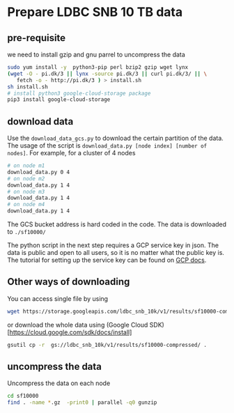 # Prepare LDBC SNB 10 TB data

## pre-requisite
we need to install gzip and gnu parrel to uncompress the data
```sh
sudo yum install -y  python3-pip perl bzip2 gzip wget lynx
(wget -O - pi.dk/3 || lynx -source pi.dk/3 || curl pi.dk/3/ || \
   fetch -o - http://pi.dk/3 ) > install.sh
sh install.sh
# install python3 google-cloud-storage package
pip3 install google-cloud-storage
```

## download data
Use the `download_data_gcs.py` to download the certain partition of the data. The usage of the script is `download_data.py [node index] [number of nodes]`. For example, for a cluster of 4 nodes
```sh
# on node m1
download_data.py 0 4
# on node m2
download_data.py 1 4
# on node m3
download_data.py 1 4
# on node m4
download_data.py 1 4
```
The GCS bucket address is hard coded in the code. The data is downloaded to `./sf10000/`

The python script in the next step requires a GCP service key in json. The data is public and open to all users, so it is no matter what the public key is. The tutorial for setting up the service key can be found on [GCP docs](https://cloud.google.com/docs/authentication/getting-started).

## Other ways of downloading
You can access single file by using 
```sh
wget https://storage.googleapis.com/ldbc_snb_10k/v1/results/sf10000-compressed/runs/20210713_203448/social_network/csv/bi/composite-projected-fk/deletes/dynamic/Comment/batch_id%3D2012-11-29/part-00000-e89742bf-096f-44c5-88e5-aa3822fbff75.c000.csv.gz
```
or download the whole data using (Google Cloud SDK)[https://cloud.google.com/sdk/docs/install]
```sh
gsutil cp -r  gs://ldbc_snb_10k/v1/results/sf10000-compressed/ .  
```

## uncompress the data
Uncompress the data on each node
```sh
cd sf10000
find . -name *.gz  -print0 | parallel -q0 gunzip 
```